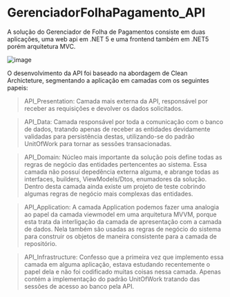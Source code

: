 # GerenciadorFolhaPagamento_API

A solução do Gerenciador de Folha de Pagamentos consiste em duas aplicações, uma web api em .NET 5 e uma frontend também em .NET5 porém arquitetura MVC.

![image](https://user-images.githubusercontent.com/45474333/211453816-5d4222e5-0081-487f-ac05-ee7a3a96e146.png)


O desenvolvimento da API foi baseado na abordagem de Clean Archicteture, segmentando a aplicação em camadas com os seguintes papeis:

> API_Presentation: Camada mais externa da API, responsável por receber as requisições e devolver os dados solicitados.

> API_Data: Camada responsável por toda a comunicação com o banco de dados, tratando apenas de receber as entidades devidamente validadas para persistência destas, utilizando-se do padrão UnitOfWork para tornar as sessões transacionadas.

> API_Domain: Núcleo mais importante da solução pois define todas as regras de negócio das entidades pertencentes ao sistema. Essa camada não possuí depedência externa alguma, e abrange todas as interfaces, builders, ViewModels/Dtos, enumadores da solução. Dentro desta camada ainda existe um projeto de teste cobrindo algumas regras de negócio mais complexas das entidades.

> API_Application: A camada Application podemos fazer uma analogia ao papel da camada viewmodel em uma arquitetura MVVM, porque esta trata da interligação da camada de apresentação com a camada de dados. Nela também são usadas as regras de negócio do sistema para construir os objetos de maneira consistente para a camada de repositório.

>API_Infrastructure: Confesso que a primeira vez que implemento essa camada em alguma aplicação, estava estudando recentemente o papel dela e não foi codificado muitas coisas nessa camada. Apenas contém a implementação do padrão UnitOfWork tratando das sessões de acesso ao banco pela API.
